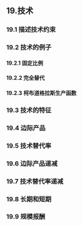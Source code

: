 ## 19.技术

### 19.1 描述技术约束

### 19.2 技术的例子

#### 19.2.1 固定比例

#### 19.2.2 完全替代

#### 19.2.3 柯布道格拉斯生产函数

### 19.3 技术的特征

### 19.4 边际产品

### 19.5 技术替代率

### 19.6 边际产品递减

### 19.7 技术替代率递减

### 19.8 长期和短期

### 19.9 规模报酬

